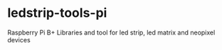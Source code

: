 # ledstrip-tools-pi
Raspberry Pi B+ Libraries and tool for led strip, led matrix and neopixel devices
